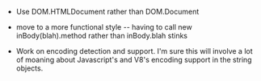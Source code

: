 * Use DOM.HTMLDocument rather than DOM.Document

* move to a more functional style -- having to call new inBody(blah).method
  rather than inBody.blah stinks

* Work on encoding detection and support. I'm sure this will involve a lot
  of moaning about Javascript's and V8's encoding support in the string
  objects.
